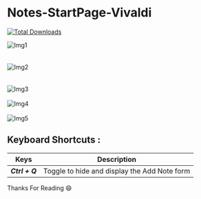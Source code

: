 # Notes-StartPage-Vivaldi

[![Total Downloads](https://img.shields.io/github/downloads/mrakesh0608/Notes-StartPage-Vivaldi/total.svg?style=for-the-badge)](https://github.com/mrakesh0608/Notes-StartPage-Vivaldi/releases)

![Img1](https://user-images.githubusercontent.com/101246871/221579703-5be6db21-d935-42a8-8806-aeee3772e261.jpeg)
<br />
<br />
<br />
![Img2](https://user-images.githubusercontent.com/101246871/221579729-86d66165-0042-4ef6-8f30-ceb890f88479.jpeg)
<br />
<br />
<br />
![Img3](https://user-images.githubusercontent.com/101246871/221579722-360113bb-be15-40e4-ad69-d1235f10ce80.jpeg)
<br />
<br />
![Img4](https://user-images.githubusercontent.com/101246871/221579719-92a4072d-4149-48d0-9402-88392997b421.jpeg)
<br />
<br />
![Img5](https://user-images.githubusercontent.com/101246871/221579716-fb3dd78a-3f28-4ca5-a054-f10302de4416.jpeg)

## Keyboard Shortcuts :

Keys | Description
------------ | -------------
***Ctrl + Q***  | Toggle to hide and display the Add Note form

Thanks For Reading :smile:
